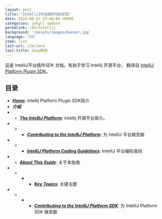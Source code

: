 ```yaml
---
layout: post
title: "IntelliJ平台插件SDK文档"
date: 2024-09-27 23:40:00 +0800
categories: jekyll update
permalink: /zh/Intellij
background: '/assets/images/banner.jpg'
language: "zh"
item: list
last-url: /zh/Java
last-title: Java教程
---
```


这是 IntelliJ平台插件SDK 文档，有助于学习 Intellij 开源平台，
翻译自 [IntelliJ Platform Plugin SDK][jetbrains]。

## 目录
- _**[Home][Home]**_: Intellij Platform Plugin SDK简介
- _**介绍**_
- - _**[The IntelliJ Platform][The IntelliJ Platform]**_: Intellij 开源平台简介。
- - - _**[Contributing to the IntelliJ Platform][Contributing to the IntelliJ Platform]**_: 为 IntelliJ 平台做贡献
- - - _**[IntelliJ Platform Coding Guidelines][IntelliJ Platform Coding Guidelines]**_: IntelliJ 平台编码准则
- - _**[About This Guide][About This Guide]**_: 关于本指南
- - - - _**[Key Topics][Key Topics]**_: 关键主题
- - - - _**[Contributing to the IntelliJ Platform SDK][Contributing to the IntelliJ Platform SDK]**_: 为 IntelliJ Platform SDK 做贡献

[jetbrains]: https://plugins.jetbrains.com/docs/intellij/welcome.html
[Home]: /zh/Intellij/home
[The IntelliJ Platform]: /zh/Intellij/The-IntelliJ-Platform
[Contributing to the IntelliJ Platform]: /zh/Intellij/Contributing-to-the-IntelliJ-Platform
[IntelliJ Platform Coding Guidelines]: /zh/Intellij/IntelliJ-Platform-Coding-Guidelines
[About This Guide]: /zh/Intellij/About-This-Guide
[Key Topics]: /zh/Intellij/Key-Topics
[Contributing to the IntelliJ Platform SDK]: /zh/Intellij/Contributing-to-the-IntelliJ-Platform-SDK